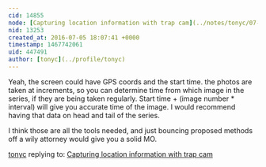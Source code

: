 ```yaml
---
cid: 14855
node: [Capturing location information with trap cam](../notes/tonyc/07-01-2016/capturing-location-information-with-trap-cam)
nid: 13253
created_at: 2016-07-05 18:07:41 +0000
timestamp: 1467742061
uid: 447491
author: [tonyc](../profile/tonyc)
---
```


Yeah, the screen could have GPS coords and the start time. the photos are taken at increments, so you can determine time from which image in the series, if they are being taken regularly. Start time + (image number * interval) will give you accurate time of the image. I would recommend having that data on head and tail of the series. 

I think those are all the tools needed, and just bouncing proposed methods off a wily attorney would give you a solid MO. 

[tonyc](../profile/tonyc) replying to: [Capturing location information with trap cam](../notes/tonyc/07-01-2016/capturing-location-information-with-trap-cam)

